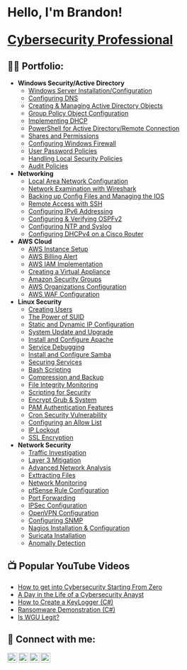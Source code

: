 <h1>Hello, I'm Brandon! 
  
  
  <a href="https://www.linkedin.com/in/brandon-kinal-463a8b219/">Cybersecurity Professional</a>
<h2>👨‍💻 Portfolio:</h2>

- <b>Windows Security/Active Directory</b>
  - [Windows Server Installation/Configuration](https://github.com/bekinal/Windows-Server-Installation-Configuration/blob/main/README.md)
  - [Configuring DNS](https://github.com/bekinal/Configuring-DNS/blob/main/README.md)
  - [Creating & Managing Active Directory Objects](https://github.com/bekinal/Creating-and-Managing-AD-Objects/blob/main/README.md)
  - [Group Policy Object Configuration](https://github.com/bekinal/Group-Policy-Object-Configuration/blob/main/README.md)
  - [Implementing DHCP](https://github.com/bekinal/Implementing-DHCP/blob/main/README.md)
  - [PowerShell for Active Directory/Remote Connection](https://github.com/bekinal/PowerShell-for-Active-Directory/blob/main/README.md)
  - [Shares and Permissions](https://github.com/bekinal/Shares-and-Permissions/blob/main/README.md)
  - [Configuring Windows Firewall](https://github.com/bekinal/Configuring-Windows-Firewall/blob/main/README.md)
  - [User Password Policies](https://github.com/bekinal/User-Password-Policies)
  - [Handling Local Security Policies](https://github.com/bekinal/User-Password-Policies/blob/main/README.md)
  - [Audit Policies](https://github.com/bekinal/Audit-Policies)
- <b>Networking</b>
  - [Local Area Network Configuration](https://github.com/bekinal/Local-Area-Network-Configuration/blob/main/README.md)
  - [Network Examination with Wireshark](https://github.com/bekinal/Network-Examination-with-Wireshark/blob/main/README.md)
  - [Backing up Config Files and Managing the IOS](https://github.com/bekinal/Backing-Up-Config-Files-and-Managing-the-IOS/blob/main/README.md)
  - [Remote Access with SSH](https://github.com/bekinal/Remote-Access-with-SSH/blob/main/README.md)
  - [Configuring IPv6 Addressing](https://github.com/bekinal/Configuring-IPv6-Addressing-/blob/main/README.md)
  - [Configuring & Verifying OSPFv2](https://github.com/bekinal/Configuring-and-Verifying-OSPFv2/blob/main/README.md)
  - [Configuring NTP and Syslog](https://github.com/bekinal/Configuring-NTP-and-Syslog/blob/main/README.md)
  - [Configuring DHCPv4 on a Cisco Router](https://github.com/bekinal/Configuring-DHCPv4-on-a-Cisco-Router/blob/main/README.md)
- <b>AWS Cloud</b>
  - [AWS Instance Setup](https://github.com/bekinal/AWS-Instance-Setup/blob/main/README.md)
  - [AWS Billing Alert](https://github.com/bekinal/AWS-Billing-Alert/blob/main/README.md)
  - [AWS IAM Implementation](https://github.com/bekinal/AWS-IAM-Implementation/blob/main/README.md)
  - [Creating a Virtual Appliance](https://github.com/bekinal/Creating-a-Virtual-Appliance/blob/main/README.md)
  - [Amazon Security Groups](https://github.com/bekinal/Amazon-Security-Groups/blob/main/README.md)
  - [AWS Organizations Configuration](https://github.com/bekinal/AWS-Organizations-Configuration/blob/main/README.md)
  - [AWS WAF Configuration](https://github.com/bekinal/AWS-WAF-Configuration/blob/main/README.md)
- <b>Linux Security</b>
  - [Creating Users](https://github.com/bekinal/Creating-Users/blob/main/README.md)
  - [The Power of SUID](https://github.com/bekinal/The-Power-of-SUID/blob/main/README.md)
  - [Static and Dynamic IP Configuration](https://github.com/joshmadakor1/Package-Delivery-Pathfinding-Algorithm)
  - [System Update and Upgrade](https://github.com/joshmadakor1/Package-Delivery-Pathfinding-Algorithm)
  - [Install and Configure Apache](https://github.com/joshmadakor1/Package-Delivery-Pathfinding-Algorithm)
  - [Service Debugging](https://github.com/joshmadakor1/Package-Delivery-Pathfinding-Algorithm)
  - [Install and Configure Samba](https://github.com/joshmadakor1/Package-Delivery-Pathfinding-Algorithm)
  - [Securing Services](https://github.com/joshmadakor1/Package-Delivery-Pathfinding-Algorithm)
  - [Bash Scripting](https://github.com/joshmadakor1/Package-Delivery-Pathfinding-Algorithm)
  - [Compression and Backup](https://github.com/joshmadakor1/Package-Delivery-Pathfinding-Algorithm)
  - [File Integrity Monitoring](https://github.com/joshmadakor1/Package-Delivery-Pathfinding-Algorithm)
  - [Scripting for Security](https://github.com/joshmadakor1/Package-Delivery-Pathfinding-Algorithm)
  - [Encrypt Grub & System](https://github.com/joshmadakor1/Package-Delivery-Pathfinding-Algorithm)
  - [PAM Authentication Features](https://github.com/joshmadakor1/Package-Delivery-Pathfinding-Algorithm)
  - [Cron Security Vulnerability](https://github.com/joshmadakor1/Package-Delivery-Pathfinding-Algorithm)
  - [Configuring an Allow List](https://github.com/joshmadakor1/Package-Delivery-Pathfinding-Algorithm)
  - [IP Lockout](https://github.com/joshmadakor1/Package-Delivery-Pathfinding-Algorithm)
  - [SSL Encryption](https://github.com/joshmadakor1/Package-Delivery-Pathfinding-Algorithm)
- <b>Network Security</b>
  - [Traffic Investigation](https://github.com/joshmadakor1/Package-Delivery-Pathfinding-Algorithm)
  - [Layer 3 Mitigation](https://github.com/joshmadakor1/Package-Delivery-Pathfinding-Algorithm)
  - [Advanced Network Analysis](https://github.com/joshmadakor1/Package-Delivery-Pathfinding-Algorithm)
  - [Exttracting Files](https://github.com/joshmadakor1/Package-Delivery-Pathfinding-Algorithm)
  - [Network Monitoring](https://github.com/joshmadakor1/Package-Delivery-Pathfinding-Algorithm)
  - [pfSense Rule Configuration](https://github.com/joshmadakor1/Package-Delivery-Pathfinding-Algorithm)
  - [Port Forwarding](https://github.com/joshmadakor1/Package-Delivery-Pathfinding-Algorithm)
  - [IPSec Configuration](https://github.com/joshmadakor1/Package-Delivery-Pathfinding-Algorithm)
  - [OpenVPN Configuration](https://github.com/joshmadakor1/Package-Delivery-Pathfinding-Algorithm)
  - [Configuring SNMP](https://github.com/joshmadakor1/Package-Delivery-Pathfinding-Algorithm)
  - [Nagios Installation & Configuration](https://github.com/joshmadakor1/Package-Delivery-Pathfinding-Algorithm)
  - [Suricata Installation](https://github.com/joshmadakor1/Package-Delivery-Pathfinding-Algorithm)
  - [Anomally Detection](https://github.com/joshmadakor1/Package-Delivery-Pathfinding-Algorithm)
  

<h2>📺 Popular YouTube Videos</h2>

- [How to get into Cybersecurity Starting From Zero](https://www.youtube.com/watch?v=a83ASGn_V_s)
- [A Day in the Life of a Cybersecurity Anayst](https://www.youtube.com/watch?v=uHy3oM7NnoU)
- [How to Create a KeyLogger (C#)](https://www.youtube.com/watch?v=N-L9hklSlNk)
- [Ransomware Demonstration (C#)](https://www.youtube.com/watch?v=OfvdQeh79s0)
- [Is WGU Legit?](https://www.youtube.com/watch?v=E2MwRWxDBkA)

<h2> 🤳 Connect with me:</h2>

[<img align="left" alt="JoshMadakor | YouTube" width="22px" src="https://cdn.jsdelivr.net/npm/simple-icons@v3/icons/youtube.svg" />][youtube]
[<img align="left" alt="JoshMadakor | Twitter" width="22px" src="https://cdn.jsdelivr.net/npm/simple-icons@v3/icons/twitter.svg" />][twitter]
[<img align="left" alt="JoshMadakor | LinkedIn" width="22px" src="https://cdn.jsdelivr.net/npm/simple-icons@v3/icons/linkedin.svg" />][linkedin]
[<img align="left" alt="JoshMadakor | Instagram" width="22px" src="https://cdn.jsdelivr.net/npm/simple-icons@v3/icons/instagram.svg" />][instagram]

[twitter]: https://twitter.com/joshmadakor
[youtube]: https://www.youtube.com/c/joshmadakor
[instagram]: https://www.instagram.com/joshmadakor/
[linkedin]: https://linkedin.com/in/joshmadakor

<!--
**joshmadakor1/joshmadakor1** is a ✨ _special_ ✨ repository because its `README.md` (this file) appears on your GitHub profile.

Here are some ideas to get you started:

- 🔭 I’m currently working on ...
- 🌱 I’m currently learning ...
- 👯 I’m looking to collaborate on ...
- 🤔 I’m looking for help with ...
- 💬 Ask me about ...
- 📫 How to reach me: ...
- 😄 Pronouns: ...
- ⚡ Fun fact: ...
-->
